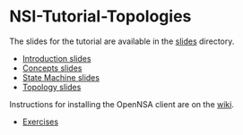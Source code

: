 NSI-Tutorial-Topologies
=======================

The slides for the tutorial are available in the [slides](https://github.com/jeroenh/NSI-Tutorial-Topologies/tree/master/slides) directory.

* [Introduction slides](https://github.com/jeroenh/NSI-Tutorial-Topologies/blob/master/slides/NSI%20Tutorial%20TIP%202013%20v3.pptx?raw=true)
* [Concepts slides](https://github.com/jeroenh/NSI-Tutorial-Topologies/blob/master/slides/Connection%20Concepts%20NSI%20Workshop.pptx?raw=true)
* [State Machine slides](https://github.com/jeroenh/NSI-Tutorial-Topologies/blob/master/slides/NSI_TIP2013Tutorial_SM.pptx?raw=true)
* [Topology slides](https://github.com/jeroenh/NSI-Tutorial-Topologies/blob/master/slides/Topology.pptx?raw=true)

Instructions for installing the OpenNSA client are on the [wiki](http://github.com/jeroenh/NSI-Tutorial-Topologies/wiki).

* [Exercises](https://github.com/jeroenh/NSI-Tutorial-Topologies/blob/master/slides/Exercises.pptx?raw=true)